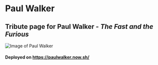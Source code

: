 ﻿# Paul Walker

## Tribute page for Paul Walker - *The Fast and the Furious*
![Image of Paul Walker](https://github.com/KBPsystem777/tribute-page/blob/master/rememberpaulwalker.jpg?raw=true)

#### Deployed on https://paulwalker.now.sh/

